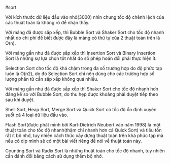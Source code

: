 #sort

Với kích thước dữ liệu đầu vào nhỏ(3000) nhìn chung tốc độ chênh lệch của các thuật toán là không rõ để nhận thấy.

Với mảng đã được sắp xếp, thì Bubble Sort và Shaker Sort cho tốc độ nhanh nhất do chi phí để biết được đây là mảng có thứ tự của 2 thuật toán trên là O(n).

Với mảng gần như đã được sắp xếp thì Insertion Sort và Binary Insertion Sort là những sự lựa chọn tốt nhất do số phép hoán đổi phải thực hiện ít.

Selection Sort cho tốc độ khá chậm trong đa số trường hợp do độ phức tạp luôn là O(n2), do đó Selection Sort chỉ nên dùng cho các trường hợp số lượng phần tử cần sắp xếp không quá nhiều.

Với mảng gần như đã được sắp xếp thì Shaker Sort cho tốc độ nhanh hơn đáng kể so với Bubble Sort, do thu hẹp được khoảng phải duyệt tiếp theo sau khi duyệt.

Shell Sort, Heap Sort, Merge Sort và Quick Sort có tốc độ ổn định xuyên suốt cả 4 loại dữ liệu đầu vào.

Flash Sort(được phát minh bởi Karl-Dietrich Neubert vào năm 1998) là một thuật toán cho tốc độ nhanh(thậm chí nhanh hơn cả Quick Sort) và tiêu tốn rất ít bộ nhớ, tuy nhiên cách thức xây dựng thuật toán trên khá phức tạp mà nếu có dịp mình sẽ có một bài viết riêng để nói về thuật toán này.

Counting Sort và Radix Sort là những thuật toán cho tốc độ nhanh, tuy nhiên cần đánh đổi bằng cách sử dụng thêm bộ nhớ.
